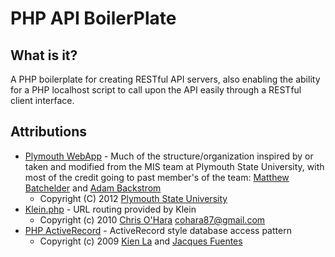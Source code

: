 # PHP API BoilerPlate

## What is it?

A PHP boilerplate for creating RESTful API servers, also enabling the ability for a PHP localhost script to call upon the API easily through a RESTful client interface.

## Attributions

- [Plymouth WebApp](https://github.com/plymouthstate/plymouth-webapp) - Much of the structure/organization inspired by or taken and modified from the MIS team at Plymouth State University,
with most of the credit going to past member's of the team: [Matthew Batchelder](https://github.com/borkweb) and [Adam Backstrom](https://github.com/abackstrom)
	- Copyright (C) 2012 [Plymouth State University](https://github.com/plymouthstate)
- [Klein.php](https://github.com/chriso/klein.php) - URL routing provided by Klein
	- Copyright (c) 2010 [Chris O'Hara](https://github.com/chriso) cohara87@gmail.com
- [PHP ActiveRecord](https://github.com/kla/php-activerecord) - ActiveRecord style database access pattern
	- Copyright (c) 2009 [Kien La](https://github.com/kla) and [Jacques Fuentes](https://github.com/jpfuentes2)
